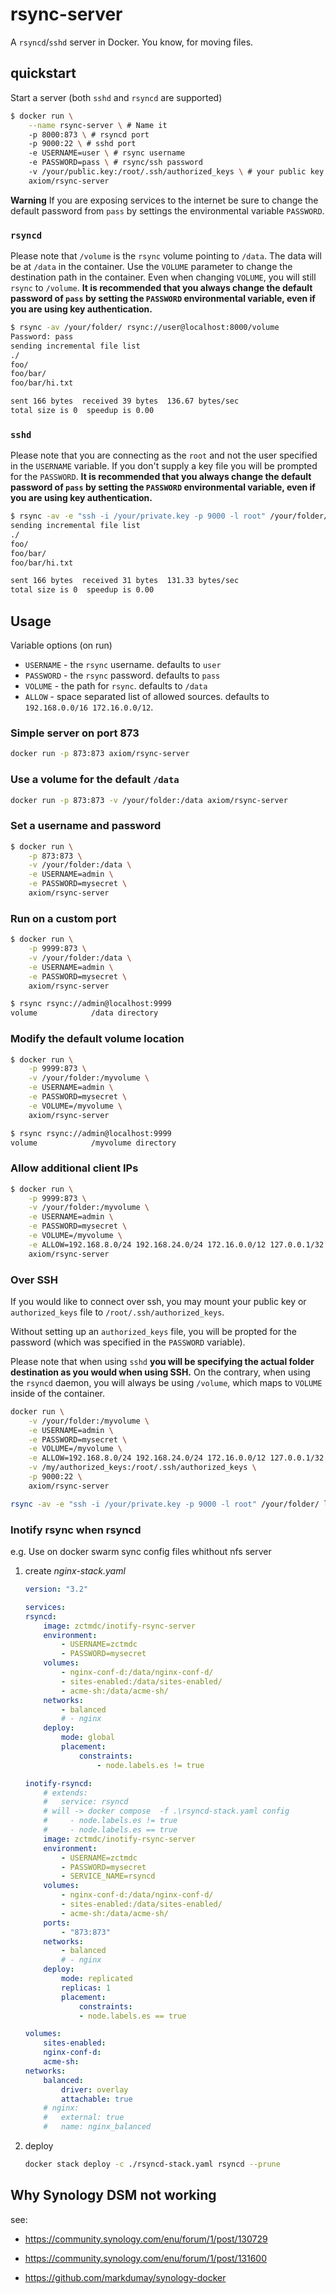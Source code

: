 # rsync-server

A `rsyncd`/`sshd` server in Docker. You know, for moving files.

## quickstart

Start a server (both `sshd` and `rsyncd` are supported)

```bash
$ docker run \
    --name rsync-server \ # Name it
    -p 8000:873 \ # rsyncd port
    -p 9000:22 \ # sshd port
    -e USERNAME=user \ # rsync username
    -e PASSWORD=pass \ # rsync/ssh password
    -v /your/public.key:/root/.ssh/authorized_keys \ # your public key
    axiom/rsync-server
```

**Warning** If you are exposing services to the internet be sure to change the default password from `pass` by settings the environmental variable `PASSWORD`.

### `rsyncd`

Please note that `/volume` is the `rsync` volume pointing to `/data`. The data
will be at `/data` in the container. Use the `VOLUME` parameter to change the
destination path in the container. Even when changing `VOLUME`, you will still
`rsync` to `/volume`. **It is recommended that you always change the default password of `pass` by setting the `PASSWORD` environmental variable, even if you are using key authentication.**

```bash
$ rsync -av /your/folder/ rsync://user@localhost:8000/volume
Password: pass
sending incremental file list
./
foo/
foo/bar/
foo/bar/hi.txt

sent 166 bytes  received 39 bytes  136.67 bytes/sec
total size is 0  speedup is 0.00
```

### `sshd`

Please note that you are connecting as the `root` and not the user specified in
the `USERNAME` variable. If you don't supply a key file you will be prompted
for the `PASSWORD`. **It is recommended that you always change the default password of `pass` by setting the `PASSWORD` environmental variable, even if you are using key authentication.**

```bash
$ rsync -av -e "ssh -i /your/private.key -p 9000 -l root" /your/folder/ localhost:/data
sending incremental file list
./
foo/
foo/bar/
foo/bar/hi.txt

sent 166 bytes  received 31 bytes  131.33 bytes/sec
total size is 0  speedup is 0.00
```

## Usage

Variable options (on run)

* `USERNAME` - the `rsync` username. defaults to `user`
* `PASSWORD` - the `rsync` password. defaults to `pass`
* `VOLUME`   - the path for `rsync`. defaults to `/data`
* `ALLOW`    - space separated list of allowed sources. defaults to `192.168.0.0/16 172.16.0.0/12`.

### Simple server on port 873

```bash
docker run -p 873:873 axiom/rsync-server
```

### Use a volume for the default `/data`

```bash
docker run -p 873:873 -v /your/folder:/data axiom/rsync-server
```

### Set a username and password

```bash
$ docker run \
    -p 873:873 \
    -v /your/folder:/data \
    -e USERNAME=admin \
    -e PASSWORD=mysecret \
    axiom/rsync-server
```

### Run on a custom port

```bash
$ docker run \
    -p 9999:873 \
    -v /your/folder:/data \
    -e USERNAME=admin \
    -e PASSWORD=mysecret \
    axiom/rsync-server
```

```bash
$ rsync rsync://admin@localhost:9999
volume            /data directory
```

### Modify the default volume location

```bash
$ docker run \
    -p 9999:873 \
    -v /your/folder:/myvolume \
    -e USERNAME=admin \
    -e PASSWORD=mysecret \
    -e VOLUME=/myvolume \
    axiom/rsync-server
```

```bash
$ rsync rsync://admin@localhost:9999
volume            /myvolume directory
```

### Allow additional client IPs

```bash
$ docker run \
    -p 9999:873 \
    -v /your/folder:/myvolume \
    -e USERNAME=admin \
    -e PASSWORD=mysecret \
    -e VOLUME=/myvolume \
    -e ALLOW=192.168.8.0/24 192.168.24.0/24 172.16.0.0/12 127.0.0.1/32 \
    axiom/rsync-server
```

### Over SSH

If you would like to connect over ssh, you may mount your public key or
`authorized_keys` file to `/root/.ssh/authorized_keys`.

Without setting up an `authorized_keys` file, you will be propted for the
password (which was specified in the `PASSWORD` variable).

Please note that when using `sshd` **you will be specifying the actual folder
destination as you would when using SSH.** On the contrary, when using the
`rsyncd` daemon, you will always be using `/volume`, which maps to `VOLUME`
inside of the container.

```bash
docker run \
    -v /your/folder:/myvolume \
    -e USERNAME=admin \
    -e PASSWORD=mysecret \
    -e VOLUME=/myvolume \
    -e ALLOW=192.168.8.0/24 192.168.24.0/24 172.16.0.0/12 127.0.0.1/32 \
    -v /my/authorized_keys:/root/.ssh/authorized_keys \
    -p 9000:22 \
    axiom/rsync-server
```

```bash
rsync -av -e "ssh -i /your/private.key -p 9000 -l root" /your/folder/ localhost:/data
```

### Inotify rsync when rsyncd

e.g. Use on docker swarm sync config files whithout nfs server

1. create *nginx-stack.yaml*

    ```yaml
    version: "3.2"

    services:
    rsyncd:
        image: zctmdc/inotify-rsync-server
        environment:
            - USERNAME=zctmdc
            - PASSWORD=mysecret
        volumes:
            - nginx-conf-d:/data/nginx-conf-d/
            - sites-enabled:/data/sites-enabled/
            - acme-sh:/data/acme-sh/
        networks:
            - balanced
            # - nginx
        deploy:
            mode: global
            placement:
                constraints:
                    - node.labels.es != true

    inotify-rsyncd:
        # extends:
        #   service: rsyncd
        # will -> docker compose  -f .\rsyncd-stack.yaml config
        #     - node.labels.es != true
        #     - node.labels.es == true
        image: zctmdc/inotify-rsync-server
        environment:
            - USERNAME=zctmdc
            - PASSWORD=mysecret
            - SERVICE_NAME=rsyncd
        volumes:
            - nginx-conf-d:/data/nginx-conf-d/
            - sites-enabled:/data/sites-enabled/
            - acme-sh:/data/acme-sh/
        ports:
            - "873:873"
        networks:
            - balanced
            # - nginx
        deploy:
            mode: replicated
            replicas: 1
            placement:
                constraints:
                - node.labels.es == true

    volumes:
        sites-enabled:
        nginx-conf-d:
        acme-sh:
    networks:
        balanced:
            driver: overlay
            attachable: true
        # nginx:
        #   external: true
        #   name: nginx_balanced
    ```

2. deploy

    ```bash
    docker stack deploy -c ./rsyncd-stack.yaml rsyncd --prune
    ```

## Why Synology DSM not working

see:

-  <https://community.synology.com/enu/forum/1/post/130729>  
  
-  <https://community.synology.com/enu/forum/1/post/131600>  

-  <https://github.com/markdumay/synology-docker>  